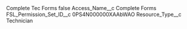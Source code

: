 <?xml version="1.0" encoding="UTF-8"?>
<CustomMetadata xmlns="http://soap.sforce.com/2006/04/metadata" xmlns:xsi="http://www.w3.org/2001/XMLSchema-instance" xmlns:xsd="http://www.w3.org/2001/XMLSchema">
    <label>Complete Tec Forms</label>
    <protected>false</protected>
    <values>
        <field>Access_Name__c</field>
        <value xsi:type="xsd:string">Complete Forms</value>
    </values>
    <values>
        <field>FSL_Permission_Set_ID__c</field>
        <value xsi:type="xsd:string">0PS4N000000XAAbWAO</value>
    </values>
    <values>
        <field>Resource_Type__c</field>
        <value xsi:type="xsd:string">Technician</value>
    </values>
</CustomMetadata>
